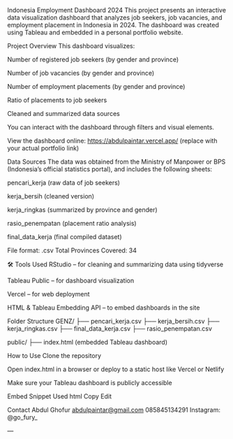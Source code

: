 Indonesia Employment Dashboard 2024
This project presents an interactive data visualization dashboard that analyzes job seekers, job vacancies, and employment placement in Indonesia in 2024. The dashboard was created using Tableau and embedded in a personal portfolio website.

Project Overview
This dashboard visualizes:

Number of registered job seekers (by gender and province)

Number of job vacancies (by gender and province)

Number of employment placements (by gender and province)

Ratio of placements to job seekers

Cleaned and summarized data sources

You can interact with the dashboard through filters and visual elements.

View the dashboard online:
https://abdulpaintar.vercel.app/ (replace with your actual portfolio link)

Data Sources
The data was obtained from the Ministry of Manpower or BPS (Indonesia’s official statistics portal), and includes the following sheets:

pencari_kerja (raw data of job seekers)

kerja_bersih (cleaned version)

kerja_ringkas (summarized by province and gender)

rasio_penempatan (placement ratio analysis)

final_data_kerja (final compiled dataset)

File format: .csv
Total Provinces Covered: 34

🛠 Tools Used
RStudio – for cleaning and summarizing data using tidyverse

Tableau Public – for dashboard visualization

Vercel – for web deployment

HTML & Tableau Embedding API – to embed dashboards in the site

Folder Structure
GENZ/
├── pencari_kerja.csv
├── kerja_bersih.csv
├── kerja_ringkas.csv
├── final_data_kerja.csv
├── rasio_penempatan.csv

public/
├── index.html (embedded Tableau dashboard)

How to Use
Clone the repository

Open index.html in a browser or deploy to a static host like Vercel or Netlify

Make sure your Tableau dashboard is publicly accessible

Embed Snippet Used
html
Copy
Edit
<script type="module" src="https://prod-apsoutheast-c.online.tableau.com/javascripts/api/tableau.embedding.3.latest.min.js"></script>
<tableau-viz 
  id="tableau-viz" 
  src="https://prod-apsoutheast-c.online.tableau.com/t/abdulpaintar-ccfe854ed6/views/Book1/Dashboard1"
  width="100%" 
  height="800" 
  hide-tabs 
  toolbar="bottom">
</tableau-viz>
Contact
Abdul Ghofur
abdulpaintar@gmail.com
085845134291
Instagram: @go_fury_

—
